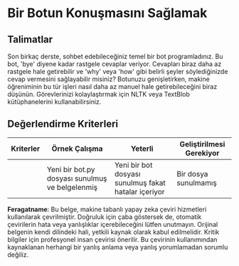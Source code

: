 # Bir Botun Konuşmasını Sağlamak

## Talimatlar

Son birkaç derste, sohbet edebileceğiniz temel bir bot programladınız. Bu bot, 'bye' diyene kadar rastgele cevaplar veriyor. Cevapları biraz daha az rastgele hale getirebilir ve 'why' veya 'how' gibi belirli şeyler söylediğinizde cevap vermesini sağlayabilir misiniz? Botunuzu genişletirken, makine öğreniminin bu tür işleri nasıl daha az manuel hale getirebileceğini biraz düşünün. Görevlerinizi kolaylaştırmak için NLTK veya TextBlob kütüphanelerini kullanabilirsiniz.

## Değerlendirme Kriterleri

| Kriterler | Örnek Çalışma                                 | Yeterli                                         | Geliştirilmesi Gerekiyor |
| --------- | --------------------------------------------- | ------------------------------------------------ | ----------------------- |
|           | Yeni bir bot.py dosyası sunulmuş ve belgelenmiş | Yeni bir bot dosyası sunulmuş fakat hatalar içeriyor | Bir dosya sunulmamış |

**Feragatname**:
Bu belge, makine tabanlı yapay zeka çeviri hizmetleri kullanılarak çevrilmiştir. Doğruluk için çaba göstersek de, otomatik çevirilerin hata veya yanlışlıklar içerebileceğini lütfen unutmayın. Orijinal belgenin kendi dilindeki hali, yetkili kaynak olarak kabul edilmelidir. Kritik bilgiler için profesyonel insan çevirisi önerilir. Bu çevirinin kullanımından kaynaklanan herhangi bir yanlış anlama veya yanlış yorumlamadan sorumlu değiliz.